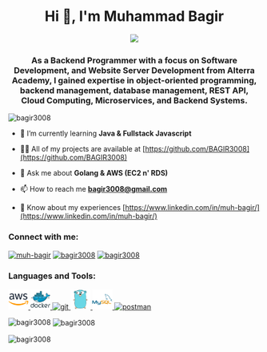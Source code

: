 <h1 align="center">Hi 👋, I'm Muhammad Bagir</h1>
<div align="center"> <img src="https://media.licdn.com/dms/image/D4D16AQFeMiqkPzkrgw/profile-displaybackgroundimage-shrink_350_1400/0/1714398947589?e=1722470400&v=beta&t=mQ9eMmrpMgivbMNN0Tftkpxrdcau3NW-X-462mDCwgY"> </div>
<h3 align="center">As a Backend Programmer with a focus on Software Development, and Website Server Development from Alterra Academy, I gained expertise in object-oriented programming, backend management, database management, REST API, Cloud Computing, Microservices, and Backend Systems.</h3>

<p align="left"> <img src="https://komarev.com/ghpvc/?username=bagir3008&label=Profile%20views&color=0e75b6&style=flat" alt="bagir3008" /> </p>

- 🌱 I’m currently learning **Java & Fullstack Javascript**

- 👨‍💻 All of my projects are available at [https://github.com/BAGIR3008](https://github.com/BAGIR3008)

- 💬 Ask me about **Golang & AWS (EC2 n' RDS)**

- 📫 How to reach me **bagir3008@gmail.com**

- 📄 Know about my experiences [https://www.linkedin.com/in/muh-bagir/](https://www.linkedin.com/in/muh-bagir/)

<h3 align="left">Connect with me:</h3>
<p align="left">
<a href="https://linkedin.com/in/muh-bagir" target="blank"><img align="center" src="https://raw.githubusercontent.com/rahuldkjain/github-profile-readme-generator/master/src/images/icons/Social/linked-in-alt.svg" alt="muh-bagir" height="30" width="40" /></a>
<a href="https://www.hackerrank.com/bagir3008" target="blank"><img align="center" src="https://raw.githubusercontent.com/rahuldkjain/github-profile-readme-generator/master/src/images/icons/Social/hackerrank.svg" alt="bagir3008" height="30" width="40" /></a>
<a href="https://www.leetcode.com/bagir3008" target="blank"><img align="center" src="https://raw.githubusercontent.com/rahuldkjain/github-profile-readme-generator/master/src/images/icons/Social/leet-code.svg" alt="bagir3008" height="30" width="40" /></a>
</p>

<h3 align="left">Languages and Tools:</h3>
<p align="left"> <a href="https://aws.amazon.com" target="_blank" rel="noreferrer"> <img src="https://raw.githubusercontent.com/devicons/devicon/master/icons/amazonwebservices/amazonwebservices-original-wordmark.svg" alt="aws" width="40" height="40"/> </a> <a href="https://www.docker.com/" target="_blank" rel="noreferrer"> <img src="https://raw.githubusercontent.com/devicons/devicon/master/icons/docker/docker-original-wordmark.svg" alt="docker" width="40" height="40"/> </a> <a href="https://git-scm.com/" target="_blank" rel="noreferrer"> <img src="https://www.vectorlogo.zone/logos/git-scm/git-scm-icon.svg" alt="git" width="40" height="40"/> </a> <a href="https://golang.org" target="_blank" rel="noreferrer"> <img src="https://raw.githubusercontent.com/devicons/devicon/master/icons/go/go-original.svg" alt="go" width="40" height="40"/> </a> <a href="https://www.mysql.com/" target="_blank" rel="noreferrer"> <img src="https://raw.githubusercontent.com/devicons/devicon/master/icons/mysql/mysql-original-wordmark.svg" alt="mysql" width="40" height="40"/> </a> <a href="https://postman.com" target="_blank" rel="noreferrer"> <img src="https://www.vectorlogo.zone/logos/getpostman/getpostman-icon.svg" alt="postman" width="40" height="40"/> </a> </p>

<p><img align="left" src="https://github-readme-stats.vercel.app/api/top-langs?username=bagir3008&show_icons=true&locale=en&layout=compact" alt="bagir3008" /></p>

<p>&nbsp;<img align="center" src="https://github-readme-stats.vercel.app/api?username=bagir3008&show_icons=true&locale=en" alt="bagir3008" /></p>

<p><img align="center" src="https://github-readme-streak-stats.herokuapp.com/?user=bagir3008&" alt="bagir3008" /></p>
